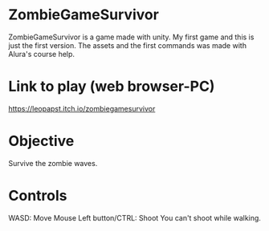 # ZombieGameSurvivor
ZombieGameSurvivor is a game made with unity. My first game and this is just the first version.
The assets and the first commands was made with Alura's course help.

# Link to play (web browser-PC)
https://leopapst.itch.io/zombiegamesurvivor

# Objective
Survive the zombie waves.

# Controls
WASD: Move
Mouse Left button/CTRL: Shoot
You can't shoot while walking.

